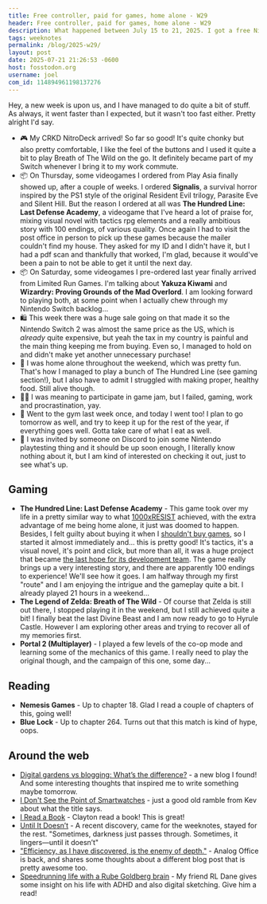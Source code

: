 ```yaml
---
title: Free controller, paid for games, home alone - W29
header: Free controller, paid for games, home alone - W29
description: What happened between July 15 to 21, 2025. I got a free NitroDeck for my Switch, some games I bought and pre-orderd arrived too, and other things.
tags: weeknotes
permalink: /blog/2025-w29/
layout: post
date: 2025-07-21 21:26:53 -0600
host: fosstodon.org
username: joel
com_id: 114894961198137276
---
```


Hey, a new week is upon us, and I have managed to do quite a bit of stuff. As always, it went faster than I expected, but it wasn't too fast either. Pretty alright I'd say.

- 🎮 My CRKD NitroDeck arrived! So far so good! It's quite chonky but also pretty comfortable, I like the feel of the buttons and I used it quite a bit to play Breath of The Wild on the go. It definitely became part of my Switch whenever I bring it to my work commute.
- 📦 On Thursday, some videogames I ordered from Play Asia finally showed up, after a couple of weeks. I ordered **Signalis**, a survival horror inspired by the PS1 style of the original Resident Evil trilogy, Parasite Eve and Silent Hill. But the reason I ordered at all was **The Hundred Line: Last Defense Academy**, a videogame that I've heard a lot of praise for, mixing visual novel with tactics rpg elements and a really ambitious story with 100 endings, of various quality. Once again I had to visit the post office in person to pick up these games because the mailer couldn't find my house. They asked for my ID and I didn't have it, but I had a pdf scan and thankfully that worked, I'm glad, because it would've been a pain to not be able to get it until the next day.
- 📦 On Saturday, some videogames I pre-ordered last year finally arrived from Limited Run Games. I'm talking about **Yakuza Kiwami** and **Wizardry: Proving Grounds of the Mad Overlord**. I am looking forward to playing both, at some point when I actually chew through my Nintendo Switch backlog...
- 🛍️ This week there was a huge sale going on that made it so the Nintendo Switch 2 was almost the same price as the US, which is *already* quite expensive, but yeah the tax in my country is painful and the main thing keeping me from buying. Even so, I managed to hold on and didn't make yet another unnecessary purchase!
- 🎉 I was home alone throughout the weekend, which was pretty fun. That's how I managed to play a bunch of The Hundred Line (see gaming section!), but I also have to admit I struggled with making proper, healthy food. Still alive though.
- 🧑‍💻 I was meaning to participate in game jam, but I failed, gaming, work and procrastination, yay.
- 💪 Went to the gym last week once, and today I went too! I plan to go tomorrow as well, and try to keep it up for the rest of the year, if everything goes well. Gotta take care of what I eat as well.
- 🧪 I was invited by someone on Discord to join some Nintendo playtesting thing and it should be up soon enough, I literally know nothing about it, but I am kind of interested on checking it out, just to see what's up.

## Gaming

- **The Hundred Line: Last Defense Academy** - This game took over my life in a pretty similar way to what [1000xRESIST](/blog/1000xresist) achieved, with the extra advantage of me being home alone, it just was doomed to happen. Besides, I felt guilty about buying it when I [shouldn't buy games](/blog/games-to-beat-before-buying-more), so I started it almost immediately and... this is pretty good! It's tactics, it's a visual novel, it's point and click, but more than all, it was a huge project that became [the last hope for its development team](https://www.nintendolife.com/features/if-the-game-does-not-sell-well-we-may-be-done-its-do-or-die-for-too-kyo-games-and-the-hundred-line). The game really brings up a very interesting story, and there are apparently 100 endings to experience! We'll see how it goes. I am halfway through my first "route" and I am enjoying the intrigue and the gameplay quite a bit. I already played 21 hours in a weekend...
- **The Legend of Zelda: Breath of The Wild** - Of course that Zelda is still out there, I stopped playing it in the weekend, but I still achieved quite a bit! I finally beat the last Divine Beast and I am now ready to go to Hyrule Castle. However I am exploring other areas and trying to recover all of my memories first.
- **Portal 2 (Multiplayer)** - I played a few levels of the co-op mode and learning some of the mechanics of this game. I really need to play the original though, and the campaign of this one, some day...

## Reading

- **Nemesis Games** - Up to chapter 18. Glad I read a couple of chapters of this, going well!
- **Blue Lock** - Up to chapter 264. Turns out that this match is kind of hype, oops.

## Around the web

- [Digital gardens vs blogging: What’s the difference?](https://elizabethtai.com/2025/05/10/digital-gardens-vs-blogging-whats-the-difference) - a new blog I found! And some interesting thoughts that inspired me to write something maybe tomorrow.
- [I Don't See the Point of Smartwatches](https://kevquirk.com/blog/i-don-t-see-the-point-of-smartwatches) - just a good old ramble from Kev about what the title says.
- [I Read a Book](https://claytonerrington.com/blog/i-read-a-book) - Clayton read a book! This is great!
- [Until It Doesn’t](https://netigen.com/until-it-doesnt) - A recent discovery, came for the weeknotes, stayed for the rest. "Sometimes, darkness just passes through. Sometimes, it lingers—until it doesn’t"
- ["Efficiency, as I have discovered, is the enemy of depth."](https://analogoffice.net/2025/07/18/efficiency-as-i-have-discovered.html) - Analog Office is back, and shares some thoughts about a different blog post that is pretty awesome too.
- [Speedrunning life with a Rube Goldberg brain](https://rldane.space/speedrunning-life-with-a-rube-goldberg-brain.html) - My friend RL Dane gives some insight on his life with ADHD and also digital sketching. Give him a read!

